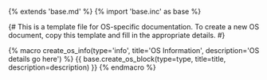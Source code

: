 {% extends 'base.md' %}
{% import 'base.inc' as base %}

{# 
This is a template file for OS-specific documentation.
To create a new OS document, copy this template and fill in the appropriate details.
#}

{% macro create_os_info(type='info', title='OS Information', description='OS details go here') %}
{{ base.create_os_block(type=type, title=title, description=description) }}
{% endmacro %}